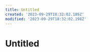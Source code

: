 ```yaml
---
title: Untitled
created: '2023-09-29T18:32:02.185Z'
modified: '2023-09-29T18:32:02.198Z'
---
```


# Untitled
